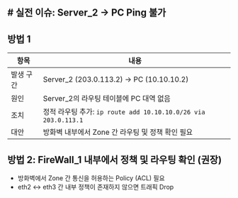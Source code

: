 ## # 실전 이슈: Server_2 → PC Ping 불가

## 방법 1
| 항목               | 내용                                         |
|--------------------|----------------------------------------------|
| 발생 구간          | Server_2 (203.0.113.2) → PC (10.10.10.2)      |
| 원인               | Server_2의 라우팅 테이블에 PC 대역 없음     |
| 조치               | 정적 라우팅 추가: `ip route add 10.10.10.0/26 via 203.0.113.1` |
| 대안               | 방화벽 내부에서 Zone 간 라우팅 및 정책 확인 필요 |


## 방법 2: FireWall_1 내부에서 정책 및 라우팅 확인 (권장)
- 방화벽에서 Zone 간 통신을 허용하는 Policy (ACL) 필요
- eth2 ↔ eth3 간 내부 정책이 존재하지 않으면 트래픽 Drop
